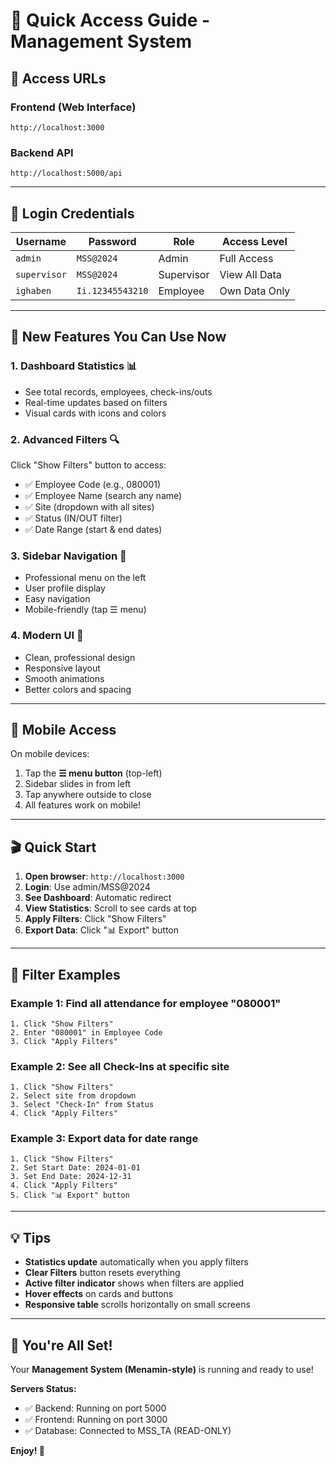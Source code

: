 # 🚀 Quick Access Guide - Management System

## 📍 Access URLs

### Frontend (Web Interface)
```
http://localhost:3000
```

### Backend API
```
http://localhost:5000/api
```

---

## 🔑 Login Credentials

| Username | Password | Role | Access Level |
|----------|----------|------|--------------|
| `admin` | `MSS@2024` | Admin | Full Access |
| `supervisor` | `MSS@2024` | Supervisor | View All Data |
| `ighaben` | `Ii.12345543210` | Employee | Own Data Only |

---

## 🎯 New Features You Can Use Now

### 1. **Dashboard Statistics** 📊
- See total records, employees, check-ins/outs
- Real-time updates based on filters
- Visual cards with icons and colors

### 2. **Advanced Filters** 🔍
Click "Show Filters" button to access:
- ✅ Employee Code (e.g., 080001)
- ✅ Employee Name (search any name)
- ✅ Site (dropdown with all sites)
- ✅ Status (IN/OUT filter)
- ✅ Date Range (start & end dates)

### 3. **Sidebar Navigation** 🏢
- Professional menu on the left
- User profile display
- Easy navigation
- Mobile-friendly (tap ☰ menu)

### 4. **Modern UI** 🎨
- Clean, professional design
- Responsive layout
- Smooth animations
- Better colors and spacing

---

## 📱 Mobile Access

On mobile devices:
1. Tap the **☰ menu button** (top-left)
2. Sidebar slides in from left
3. Tap anywhere outside to close
4. All features work on mobile!

---

## 🎬 Quick Start

1. **Open browser**: `http://localhost:3000`
2. **Login**: Use admin/MSS@2024
3. **See Dashboard**: Automatic redirect
4. **View Statistics**: Scroll to see cards at top
5. **Apply Filters**: Click "Show Filters"
6. **Export Data**: Click "📊 Export" button

---

## 🔄 Filter Examples

### Example 1: Find all attendance for employee "080001"
```
1. Click "Show Filters"
2. Enter "080001" in Employee Code
3. Click "Apply Filters"
```

### Example 2: See all Check-Ins at specific site
```
1. Click "Show Filters"
2. Select site from dropdown
3. Select "Check-In" from Status
4. Click "Apply Filters"
```

### Example 3: Export data for date range
```
1. Click "Show Filters"
2. Set Start Date: 2024-01-01
3. Set End Date: 2024-12-31
4. Click "Apply Filters"
5. Click "📊 Export" button
```

---

## 💡 Tips

- **Statistics update** automatically when you apply filters
- **Clear Filters** button resets everything
- **Active filter indicator** shows when filters are applied
- **Hover effects** on cards and buttons
- **Responsive table** scrolls horizontally on small screens

---

## 🎉 You're All Set!

Your **Management System (Menamin-style)** is running and ready to use!

**Servers Status:**
- ✅ Backend: Running on port 5000
- ✅ Frontend: Running on port 3000
- ✅ Database: Connected to MSS_TA (READ-ONLY)

**Enjoy! 🚀**

